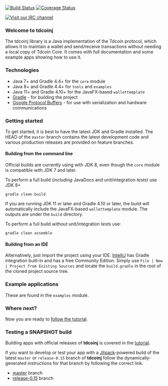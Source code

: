 [![Build Status](https://travis-ci.org/tdcoinj/tdcoinj.png?branch=master)](https://travis-ci.org/tdcoinj/tdcoinj)   [![Coverage Status](https://coveralls.io/repos/tdcoinj/tdcoinj/badge.png?branch=master)](https://coveralls.io/r/tdcoinj/tdcoinj?branch=master) 

[![Visit our IRC channel](https://kiwiirc.com/buttons/irc.freenode.net/tdcoinj.png)](https://kiwiirc.com/client/irc.freenode.net/tdcoinj)

### Welcome to tdcoinj

The tdcoinj library is a Java implementation of the Tdcoin protocol, which allows it to maintain a wallet and send/receive transactions without needing a local copy of Tdcoin Core. It comes with full documentation and some example apps showing how to use it.

### Technologies

* Java 7+ and Gradle 4.4+ for the `core` module
* Java 8+ and Gradle 4.4+ for `tools` and `examples`
* Java 11+ and Gradle 4.10+ for the JavaFX-based `wallettemplate`
* [Gradle](https://gradle.org/) - for building the project
* [Google Protocol Buffers](https://github.com/google/protobuf) - for use with serialization and hardware communications

### Getting started

To get started, it is best to have the latest JDK and Gradle installed. The HEAD of the `master` branch contains the latest development code and various production releases are provided on feature branches.

#### Building from the command line

Official builds are currently using with JDK 8, even though the `core` module is compatible with JDK 7 and later.

To perform a full build (*including* JavaDocs and unit/integration *tests*) use JDK 8+
```
gradle clean build
```
If you are running JDK 11 or later and Gradle 4.10 or later, the build will automatically include the JavaFX-based `wallettemplate` module. The outputs are under the `build` directory.

To perform a full build *without* unit/integration *tests* use:
```
gradle clean assemble
```

#### Building from an IDE

Alternatively, just import the project using your IDE. [IntelliJ](http://www.jetbrains.com/idea/download/) has Gradle integration built-in and has a free Community Edition. Simply use `File | New | Project from Existing Sources` and locate the `build.gradle` in the root of the cloned project source tree.

### Example applications

These are found in the `examples` module.

### Where next?

Now you are ready to [follow the tutorial](https://tdcoinj.github.io/getting-started).

### Testing a SNAPSHOT build

Building apps with official releases of **tdcoinj** is covered in the [tutorial](https://tdcoinj.github.io/getting-started).

If you want to develop or test your app with a [Jitpack](https://jitpack.io)-powered build of the latest `master` or `release-0.15` branch of **tdcoinj** follow the dynamically-generated instructions for that branch by following the correct link.


* [master](https://jitpack.io/#tdcoinj/tdcoinj/master-SNAPSHOT) branch
* [release-0.15](https://jitpack.io/#tdcoinj/tdcoinj/release-0.15-SNAPSHOT) branch